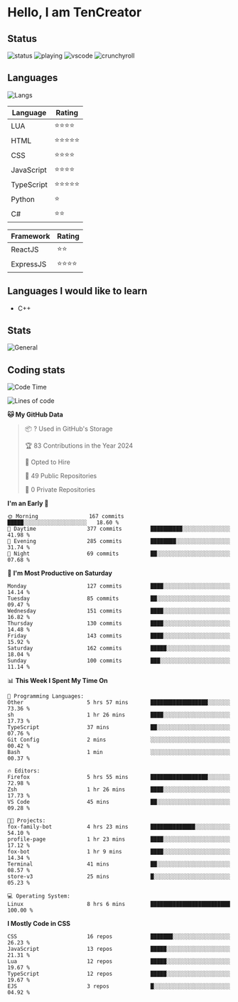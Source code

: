 # Hello, I am TenCreator

## Status
![status](https://api.statusbadges.me/badge/status/518334475038359555?simple=true&style=for-the-badge)
![playing](https://api.statusbadges.me/badge/playing/518334475038359555?style=for-the-badge)
![vscode](https://api.statusbadges.me/badge/vscode/518334475038359555?style=for-the-badge)
![crunchyroll](https://api.statusbadges.me/badge/crunchyroll/518334475038359555?style=for-the-badge)

## Languages
![Langs](https://github-readme-stats.vercel.app/api/top-langs/?username=tencreator&layout=compact&theme=radical)


|Language|Rating|
|--------|------|
|LUA|⭐️⭐️⭐️⭐️|
|HTML|⭐️⭐️⭐️⭐️⭐️|
|CSS|⭐️⭐️⭐️⭐️|
|JavaScript|⭐️⭐️⭐️⭐️|
|TypeScript|⭐️⭐️⭐️⭐️⭐️|
|Python|⭐️|
|C#|⭐️⭐️ |

|Framework|Rating|
|--------|------|
|ReactJS|⭐️⭐️|
|ExpressJS|⭐️⭐️⭐️⭐️|

## Languages I would like to learn
- C++

## Stats
![General](https://github-readme-stats.vercel.app/api?username=tencreator&show_icons=true&theme=radical)

## Coding stats
<!--START_SECTION:waka-->
![Code Time](http://img.shields.io/badge/Code%20Time-95%20hrs%2048%20mins-blue)

![Lines of code](https://img.shields.io/badge/From%20Hello%20World%20I%27ve%20Written-482.2%20thousand%20lines%20of%20code-blue)

**🐱 My GitHub Data** 

> 📦 ? Used in GitHub's Storage 
 > 
> 🏆 83 Contributions in the Year 2024
 > 
> 💼 Opted to Hire
 > 
> 📜 49 Public Repositories 
 > 
> 🔑 0 Private Repositories 
 > 
**I'm an Early 🐤** 

```text
🌞 Morning                167 commits         █████░░░░░░░░░░░░░░░░░░░░   18.60 % 
🌆 Daytime                377 commits         ██████████░░░░░░░░░░░░░░░   41.98 % 
🌃 Evening                285 commits         ████████░░░░░░░░░░░░░░░░░   31.74 % 
🌙 Night                  69 commits          ██░░░░░░░░░░░░░░░░░░░░░░░   07.68 % 
```
📅 **I'm Most Productive on Saturday** 

```text
Monday                   127 commits         ████░░░░░░░░░░░░░░░░░░░░░   14.14 % 
Tuesday                  85 commits          ██░░░░░░░░░░░░░░░░░░░░░░░   09.47 % 
Wednesday                151 commits         ████░░░░░░░░░░░░░░░░░░░░░   16.82 % 
Thursday                 130 commits         ████░░░░░░░░░░░░░░░░░░░░░   14.48 % 
Friday                   143 commits         ████░░░░░░░░░░░░░░░░░░░░░   15.92 % 
Saturday                 162 commits         █████░░░░░░░░░░░░░░░░░░░░   18.04 % 
Sunday                   100 commits         ███░░░░░░░░░░░░░░░░░░░░░░   11.14 % 
```


📊 **This Week I Spent My Time On** 

```text
💬 Programming Languages: 
Other                    5 hrs 57 mins       ██████████████████░░░░░░░   73.36 % 
sh                       1 hr 26 mins        ████░░░░░░░░░░░░░░░░░░░░░   17.73 % 
TypeScript               37 mins             ██░░░░░░░░░░░░░░░░░░░░░░░   07.76 % 
Git Config               2 mins              ░░░░░░░░░░░░░░░░░░░░░░░░░   00.42 % 
Bash                     1 min               ░░░░░░░░░░░░░░░░░░░░░░░░░   00.37 % 

🔥 Editors: 
Firefox                  5 hrs 55 mins       ██████████████████░░░░░░░   72.98 % 
Zsh                      1 hr 26 mins        ████░░░░░░░░░░░░░░░░░░░░░   17.73 % 
VS Code                  45 mins             ██░░░░░░░░░░░░░░░░░░░░░░░   09.28 % 

🐱‍💻 Projects: 
fox-family-bot           4 hrs 23 mins       ██████████████░░░░░░░░░░░   54.10 % 
profile-page             1 hr 23 mins        ████░░░░░░░░░░░░░░░░░░░░░   17.12 % 
fox-bot                  1 hr 9 mins         ████░░░░░░░░░░░░░░░░░░░░░   14.34 % 
Terminal                 41 mins             ██░░░░░░░░░░░░░░░░░░░░░░░   08.57 % 
store-v3                 25 mins             █░░░░░░░░░░░░░░░░░░░░░░░░   05.23 % 

💻 Operating System: 
Linux                    8 hrs 6 mins        █████████████████████████   100.00 % 
```

**I Mostly Code in CSS** 

```text
CSS                      16 repos            ███████░░░░░░░░░░░░░░░░░░   26.23 % 
JavaScript               13 repos            █████░░░░░░░░░░░░░░░░░░░░   21.31 % 
Lua                      12 repos            █████░░░░░░░░░░░░░░░░░░░░   19.67 % 
TypeScript               12 repos            █████░░░░░░░░░░░░░░░░░░░░   19.67 % 
EJS                      3 repos             █░░░░░░░░░░░░░░░░░░░░░░░░   04.92 % 
```




<!--END_SECTION:waka-->
